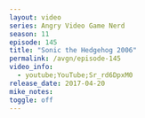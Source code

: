 ```yaml
---
layout: video
series: Angry Video Game Nerd
season: 11
episode: 145
title: "Sonic the Hedgehog 2006"
permalink: /avgn/episode-145
video_info:
  - youtube;YouTube;Sr_rd6DpxM0
release_date: 2017-04-20
mike_notes:
toggle: off
---
```

